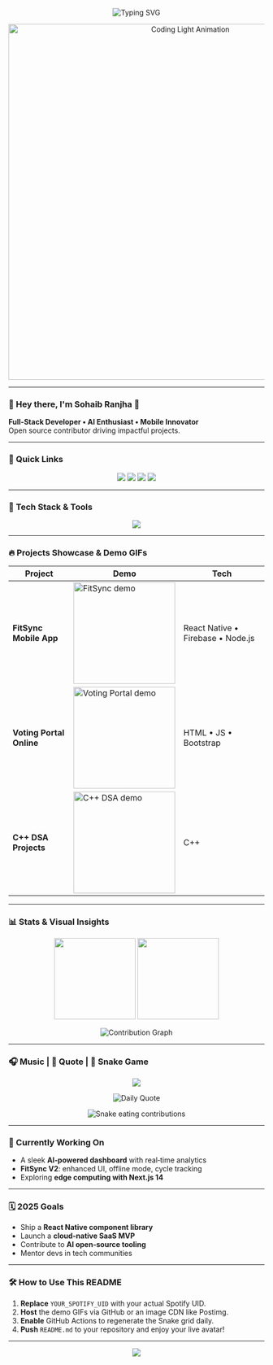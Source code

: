 <!-- Hero Banner -->
<p align="center">
  <img src="https://readme-typing-svg.demolab.com?font=Fira+Code&size=24&duration=3000&pause=200&color=FFBF00&center=true&lines=Sohaib+Ranjha;Code.+Create.+Dominate.;Welcome+to+My+Dev+World🌍" alt="Typing SVG" />
</p>

<p align="center">
  <img src="https://i.postimg.cc/4d0zR9qR/coding-light.gif" width="700" alt="Coding Light Animation" />
</p>

---

### 💬 Hey there, I'm Sohaib Ranjha 👋

**Full‑Stack Developer • AI Enthusiast • Mobile Innovator**  
Open source contributor driving impactful projects.

---

### 🚀 Quick Links
<p align="center">
  <a href="https://github.com/sohaibumarranjha1"><img src="https://img.shields.io/badge/GitHub-sohaibumarranjha1-black?style=flat&logo=github" /></a>
  <a href="https://linkedin.com/in/sohaibumarranjha"><img src="https://img.shields.io/badge/LinkedIn-sohaibumarranjha-blue?style=flat&logo=linkedin" /></a>
  <a href="mailto:sohaibumarranjha@gmail.com"><img src="https://img.shields.io/badge/Email-contact-orange?style=flat&logo=gmail" /></a>
  <a href="https://sohaibranjha.vercel.app/"><img src="https://img.shields.io/badge/Portfolio-Visit-black?style=flat&logo=vercel" /></a>
</p>

---

### 🧰 Tech Stack & Tools

<p align="center">
  <img src="https://skillicons.dev/icons?i=html,css,js,ts,react,nextjs,nodejs,tailwind,bootstrap,java,cpp,cs,python,mysql,mongodb,sqlite,git,linux,figma,flask,androidstudio,vercel,gcp" />
</p>

---

### 🔥 Projects Showcase & Demo GIFs

| Project | Demo | Tech |
|--------|------|------|
| **FitSync Mobile App** | <img src="https://i.postimg.cc/Y9Fg2p3Y/fitsync-demo.gif" alt="FitSync demo" width="200" /> | React Native • Firebase • Node.js |
| **Voting Portal Online** | <img src="https://i.postimg.cc/pVbSBkBJ/vote.gif" alt="Voting Portal demo" width="200" /> | HTML • JS • Bootstrap |
| **C++ DSA Projects** | <img src="https://i.postimg.cc/cHq8RTZH/cpp-dsa.gif" alt="C++ DSA demo" width="200" /> | C++ |

---

### 📊 Stats & Visual Insights

<p align="center">
  <img src="https://github-readme-stats.vercel.app/api?username=sohaibumarranjha1&show_icons=true&theme=chartreuse-dark" height="160"/>
  <img src="https://github-readme-streak-stats.herokuapp.com?user=sohaibumarranjha1&theme=chartreuse-dark" height="160"/>
</p>

<p align="center">
  <img src="https://github-readme-activity-graph.vercel.app/graph?username=sohaibumarranjha1&theme=chartreuse-dark&area=true" alt="Contribution Graph" />
</p>

---

### 🎧 Music | 🎯 Quote | 🐍 Snake Game

<p align="center">
  <!-- Spotify Widget -->
  <img src="https://spotify-github-profile.vercel.app/api/view?uid=YOUR_SPOTIFY_UID&cover_image=true&theme=black&show_offline=false" />
</p>

<p align="center">
  <!-- Random Quote -->
  <img src="https://quotes-github-readme.vercel.app/api?type=horizontal&theme=dark" alt="Daily Quote" />
</p>

<p align="center">
  <!-- Snake Animation -->
  <img src="https://github.com/sohaibumarranjha1/sohaibumarranjha1/blob/output/github-contribution-grid-snake.svg" alt="Snake eating contributions" />
</p>

---

### 🔭 Currently Working On
- A sleek **AI‑powered dashboard** with real‑time analytics
- **FitSync V2**: enhanced UI, offline mode, cycle tracking
- Exploring **edge computing with Next.js 14**

---

### 🗓️ 2025 Goals
- Ship a **React Native component library**
- Launch a **cloud-native SaaS MVP**
- Contribute to **AI open‑source tooling**
- Mentor devs in tech communities

---

### 🛠️ How to Use This README
1. **Replace** `YOUR_SPOTIFY_UID` with your actual Spotify UID.
2. **Host** the demo GIFs via GitHub or an image CDN like Postimg.
3. **Enable** GitHub Actions to regenerate the Snake grid daily.
4. **Push** `README.md` to your repository and enjoy your live avatar!

---

<p align="center">
  <img src="https://capsule-render.vercel.app/api?type=waving&color=gradient&height=120&section=footer"/>
</p>
